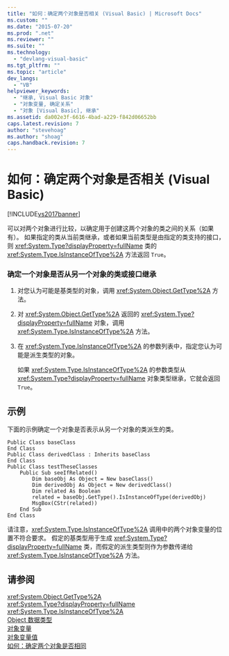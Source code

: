 ```yaml
---
title: "如何：确定两个对象是否相关 (Visual Basic) | Microsoft Docs"
ms.custom: ""
ms.date: "2015-07-20"
ms.prod: ".net"
ms.reviewer: ""
ms.suite: ""
ms.technology: 
  - "devlang-visual-basic"
ms.tgt_pltfrm: ""
ms.topic: "article"
dev_langs: 
  - "VB"
helpviewer_keywords: 
  - "继承, Visual Basic 对象"
  - "对象变量, 确定关系"
  - "对象 [Visual Basic], 继承"
ms.assetid: da002e3f-6616-4bad-a229-f842d06652bb
caps.latest.revision: 7
author: "stevehoag"
ms.author: "shoag"
caps.handback.revision: 7
---
```

# 如何：确定两个对象是否相关 (Visual Basic)
[!INCLUDE[vs2017banner](../../../../visual-basic/includes/vs2017banner.md)]

可以对两个对象进行比较，以确定用于创建这两个对象的类之间的关系（如果有）。  如果指定的类从当前类继承，或者如果当前类型是由指定的类支持的接口，则 <xref:System.Type?displayProperty=fullName> 类的 <xref:System.Type.IsInstanceOfType%2A> 方法返回 `True`。  
  
### 确定一个对象是否从另一个对象的类或接口继承  
  
1.  对您认为可能是基类型的对象，调用 <xref:System.Object.GetType%2A> 方法。  
  
2.  对 <xref:System.Object.GetType%2A> 返回的 <xref:System.Type?displayProperty=fullName> 对象，调用 <xref:System.Type.IsInstanceOfType%2A> 方法。  
  
3.  在 <xref:System.Type.IsInstanceOfType%2A> 的参数列表中，指定您认为可能是派生类型的对象。  
  
     如果 <xref:System.Type.IsInstanceOfType%2A> 的参数类型从 <xref:System.Type?displayProperty=fullName> 对象类型继承，它就会返回 `True`。  
  
## 示例  
 下面的示例确定一个对象是否表示从另一个对象的类派生的类。  
  
```  
Public Class baseClass  
End Class  
Public Class derivedClass : Inherits baseClass  
End Class  
Public Class testTheseClasses  
    Public Sub seeIfRelated()  
        Dim baseObj As Object = New baseClass()  
        Dim derivedObj As Object = New derivedClass()  
        Dim related As Boolean  
        related = baseObj.GetType().IsInstanceOfType(derivedObj)  
        MsgBox(CStr(related))  
    End Sub  
End Class  
```  
  
 请注意，<xref:System.Type.IsInstanceOfType%2A> 调用中的两个对象变量的位置不符合要求。  假定的基类型用于生成 <xref:System.Type?displayProperty=fullName> 类，而假定的派生类型则作为参数传递给 <xref:System.Type.IsInstanceOfType%2A> 方法。  
  
## 请参阅  
 <xref:System.Object.GetType%2A>   
 <xref:System.Type?displayProperty=fullName>   
 <xref:System.Type.IsInstanceOfType%2A>   
 [Object 数据类型](../../../../visual-basic/language-reference/data-types/object-data-type.md)   
 [对象变量](../../../../visual-basic/programming-guide/language-features/variables/object-variables.md)   
 [对象变量值](../../../../visual-basic/programming-guide/language-features/variables/object-variable-values.md)   
 [如何：确定两个对象是否相同](../../../../visual-basic/programming-guide/language-features/variables/how-to-determine-whether-two-objects-are-identical.md)